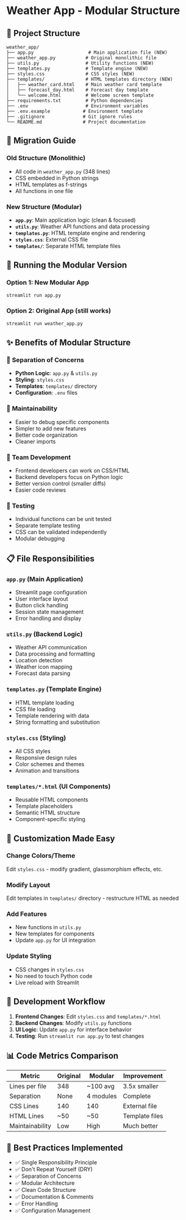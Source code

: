 # Weather App - Modular Structure

## 📁 Project Structure

```
weather_app/
├── app.py                    # Main application file (NEW)
├── weather_app.py           # Original monolithic file
├── utils.py                 # Utility functions (NEW)
├── templates.py             # Template engine (NEW)
├── styles.css               # CSS styles (NEW)
├── templates/               # HTML templates directory (NEW)
│   ├── weather_card.html    # Main weather card template
│   ├── forecast_day.html    # Forecast day template
│   └── welcome.html         # Welcome screen template
├── requirements.txt         # Python dependencies
├── .env                     # Environment variables
├── .env.example            # Environment template
├── .gitignore              # Git ignore rules
└── README.md               # Project documentation
```

## 🔄 Migration Guide

### Old Structure (Monolithic)
- All code in `weather_app.py` (348 lines)
- CSS embedded in Python strings
- HTML templates as f-strings
- All functions in one file

### New Structure (Modular)
- **`app.py`**: Main application logic (clean & focused)
- **`utils.py`**: Weather API functions and data processing
- **`templates.py`**: HTML template engine and rendering
- **`styles.css`**: External CSS file
- **`templates/`**: Separate HTML template files

## 🚀 Running the Modular Version

### Option 1: New Modular App
```bash
streamlit run app.py
```

### Option 2: Original App (still works)
```bash
streamlit run weather_app.py
```

## ✨ Benefits of Modular Structure

### 🎯 **Separation of Concerns**
- **Python Logic**: `app.py` & `utils.py`
- **Styling**: `styles.css`
- **Templates**: `templates/` directory
- **Configuration**: `.env` files

### 🔧 **Maintainability**
- Easier to debug specific components
- Simpler to add new features
- Better code organization
- Cleaner imports

### 👥 **Team Development**
- Frontend developers can work on CSS/HTML
- Backend developers focus on Python logic
- Better version control (smaller diffs)
- Easier code reviews

### 🧪 **Testing**
- Individual functions can be unit tested
- Separate template testing
- CSS can be validated independently
- Modular debugging

## 📋 File Responsibilities

### `app.py` (Main Application)
- Streamlit page configuration
- User interface layout
- Button click handling
- Session state management
- Error handling and display

### `utils.py` (Backend Logic)
- Weather API communication
- Data processing and formatting
- Location detection
- Weather icon mapping
- Forecast data parsing

### `templates.py` (Template Engine)
- HTML template loading
- CSS file loading
- Template rendering with data
- String formatting and substitution

### `styles.css` (Styling)
- All CSS styles
- Responsive design rules
- Color schemes and themes
- Animation and transitions

### `templates/*.html` (UI Components)
- Reusable HTML components
- Template placeholders
- Semantic HTML structure
- Component-specific styling

## 🎨 Customization Made Easy

### Change Colors/Theme
Edit `styles.css` - modify gradient, glassmorphism effects, etc.

### Modify Layout
Edit templates in `templates/` directory - restructure HTML as needed

### Add Features
- New functions in `utils.py`
- New templates for components
- Update `app.py` for UI integration

### Update Styling
- CSS changes in `styles.css`
- No need to touch Python code
- Live reload with Streamlit

## 🔄 Development Workflow

1. **Frontend Changes**: Edit `styles.css` and `templates/*.html`
2. **Backend Changes**: Modify `utils.py` functions
3. **UI Logic**: Update `app.py` for interface behavior
4. **Testing**: Run `streamlit run app.py` to test changes

## 📊 Code Metrics Comparison

| Metric | Original | Modular | Improvement |
|--------|----------|---------|-------------|
| Lines per file | 348 | ~100 avg | 3.5x smaller |
| Separation | None | 4 modules | Complete |
| CSS Lines | 140 | 140 | External file |
| HTML Lines | ~50 | ~50 | Template files |
| Maintainability | Low | High | Much better |

## 🎯 Best Practices Implemented

- ✅ Single Responsibility Principle
- ✅ Don't Repeat Yourself (DRY)
- ✅ Separation of Concerns
- ✅ Modular Architecture
- ✅ Clean Code Structure
- ✅ Documentation & Comments
- ✅ Error Handling
- ✅ Configuration Management
